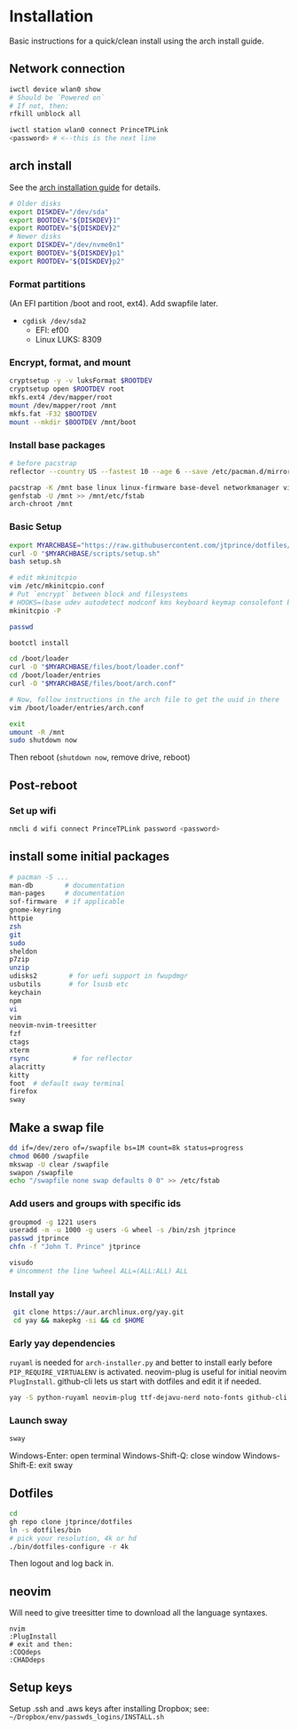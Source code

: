 # Installation

Basic instructions for a quick/clean install using the arch install guide.

## Network connection

```bash
iwctl device wlan0 show
# Should be `Powered on`
# If not, then:
rfkill unblock all

iwctl station wlan0 connect PrinceTPLink
<password> # <--this is the next line
```

## arch install

See the [arch installation guide](https://wiki.archlinux.org/title/installation_guide) for details.

```bash
# Older disks
export DISKDEV="/dev/sda"
export BOOTDEV="${DISKDEV}1"
export ROOTDEV="${DISKDEV}2"
# Newer disks
export DISKDEV="/dev/nvme0n1"
export BOOTDEV="${DISKDEV}p1"
export ROOTDEV="${DISKDEV}p2"
```

### Format partitions

(An EFI partition /boot and root, ext4). Add swapfile later.
* `cgdisk /dev/sda2`
    * EFI: ef00
    * Linux LUKS: 8309

### Encrypt, format, and mount
```bash
cryptsetup -y -v luksFormat $ROOTDEV
cryptsetup open $ROOTDEV root
mkfs.ext4 /dev/mapper/root
mount /dev/mapper/root /mnt
mkfs.fat -F32 $BOOTDEV
mount --mkdir $BOOTDEV /mnt/boot
```
### Install base packages

```bash
# before pacstrap
reflector --country US --fastest 10 --age 6 --save /etc/pacman.d/mirrorlist

pacstrap -K /mnt base linux linux-firmware base-devel networkmanager vim zsh intel-ucode wget
genfstab -U /mnt >> /mnt/etc/fstab
arch-chroot /mnt
```

### Basic Setup

```bash
export MYARCHBASE="https://raw.githubusercontent.com/jtprince/dotfiles/main/config/arch"
curl -O "$MYARCHBASE/scripts/setup.sh"
bash setup.sh

# edit mkinitcpio
vim /etc/mkinitcpio.conf
# Put `encrypt` between block and filesystems
# HOOKS=(base udev autodetect modconf kms keyboard keymap consolefont block encrypt filesystems fsck)
mkinitcpio -P

passwd

bootctl install

cd /boot/loader
curl -O "$MYARCHBASE/files/boot/loader.conf"
cd /boot/loader/entries
curl -O "$MYARCHBASE/files/boot/arch.conf"

# Now, follow instructions in the arch file to get the uuid in there
vim /boot/loader/entries/arch.conf

exit
umount -R /mnt
sudo shutdown now
```

Then reboot (`shutdown now`, remove drive, reboot)

## Post-reboot

### Set up wifi
```bash
nmcli d wifi connect PrinceTPLink password <password>
```

## install some initial packages

```bash
# pacman -S ...
man-db        # documentation
man-pages     # documentation
sof-firmware  # if applicable
gnome-keyring
httpie
zsh
git
sudo
sheldon
p7zip
unzip
udisks2        # for uefi support in fwupdmgr
usbutils       # for lsusb etc
keychain
npm
vi
vim
neovim-nvim-treesitter
fzf
ctags
xterm
rsync           # for reflector
alacritty
kitty
foot  # default sway terminal
firefox
sway
```

## Make a swap file

```bash
dd if=/dev/zero of=/swapfile bs=1M count=8k status=progress
chmod 0600 /swapfile
mkswap -U clear /swapfile
swapon /swapfile
echo "/swapfile none swap defaults 0 0" >> /etc/fstab
```

### Add users and groups with specific ids

```bash
groupmod -g 1221 users
useradd -m -u 1000 -g users -G wheel -s /bin/zsh jtprince
passwd jtprince
chfn -f "John T. Prince" jtprince

visudo
# Uncomment the line %wheel ALL=(ALL:ALL) ALL
```

### Install yay

```bash
 git clone https://aur.archlinux.org/yay.git
 cd yay && makepkg -si && cd $HOME
 ```

### Early yay dependencies

`ruyaml` is needed for `arch-installer.py` and better to install early before
`PIP_REQUIRE_VIRTUALENV` is activated. neovim-plug is useful for initial
neovim `PlugInstall`. github-cli lets us start with dotfiles and edit it if
needed.

```bash
yay -S python-ruyaml neovim-plug ttf-dejavu-nerd noto-fonts github-cli
```
### Launch sway

```bash
sway
```

Windows-Enter: open terminal
Windows-Shift-Q: close window
Windows-Shift-E: exit sway

## Dotfiles

```bash
cd
gh repo clone jtprince/dotfiles
ln -s dotfiles/bin
# pick your resolution, 4k or hd
./bin/dotfiles-configure -r 4k
```

Then logout and log back in.

## neovim

Will need to give treesitter time to download all the language syntaxes.

```
nvim
:PlugInstall
# exit and then:
:COQdeps
:CHADdeps
```

## Setup keys

Setup .ssh and .aws keys after installing Dropbox; see:
`~/Dropbox/env/passwds_logins/INSTALL.sh`

